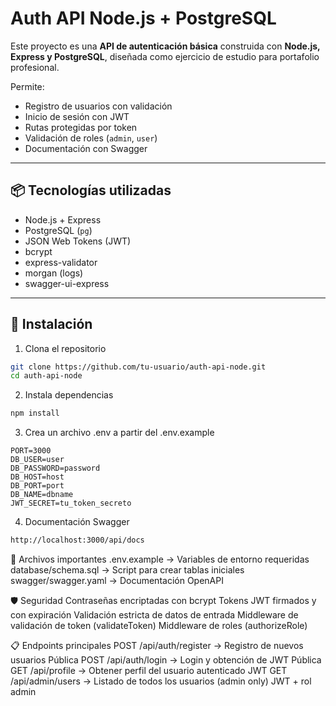 # Auth API Node.js + PostgreSQL

Este proyecto es una **API de autenticación básica** construida con **Node.js, Express y PostgreSQL**, diseñada como ejercicio de estudio para portafolio profesional.

Permite:
- Registro de usuarios con validación
- Inicio de sesión con JWT
- Rutas protegidas por token
- Validación de roles (`admin`, `user`)
- Documentación con Swagger
  
---

## 📦 Tecnologías utilizadas

- Node.js + Express
- PostgreSQL (`pg`)
- JSON Web Tokens (JWT)
- bcrypt
- express-validator
- morgan (logs)
- swagger-ui-express

---

## 🚀 Instalación

1. Clona el repositorio

```bash
git clone https://github.com/tu-usuario/auth-api-node.git
cd auth-api-node
```

2. Instala dependencias

```bash
npm install
```

3. Crea un archivo .env a partir del .env.example
   
```env
PORT=3000
DB_USER=user
DB_PASSWORD=password
DB_HOST=host
DB_PORT=port
DB_NAME=dbname
JWT_SECRET=tu_token_secreto
```

4. Documentación Swagger
```bash
http://localhost:3000/api/docs
```

📁 Archivos importantes
.env.example → Variables de entorno requeridas
database/schema.sql → Script para crear tablas iniciales
swagger/swagger.yaml → Documentación OpenAPI

🛡️ Seguridad
Contraseñas encriptadas con bcrypt
Tokens JWT firmados y con expiración
Validación estricta de datos de entrada
Middleware de validación de token (validateToken)
Middleware de roles (authorizeRole)

📋 Endpoints principales
POST	/api/auth/register	-> Registro de nuevos usuarios	Pública
POST	/api/auth/login	-> Login y obtención de JWT	Pública
GET	/api/profile	-> Obtener perfil del usuario autenticado	JWT
GET	/api/admin/users	-> Listado de todos los usuarios (admin only)	JWT + rol admin
